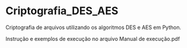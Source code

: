 # Criptografia_DES_AES
Criptografia de arquivos utilizando os algoritmos DES e AES em Python.

Instrução e exemplos de execução no arquivo Manual de execução.pdf
